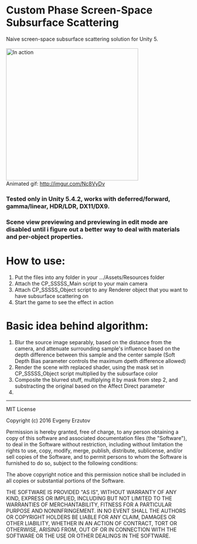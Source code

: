 # Custom Phase Screen-Space Subsurface Scattering
Naive screen-space subsurface scattering solution for Unity 5.<br><br>
<img src="http://customphase.ru/download/img/CP_SSSSS_1.PNG" alt="In action" width="360"/> <br>
Animated gif: http://imgur.com/Nc8VyDv

<h3>Tested only in Unity 5.4.2, works with deferred/forward, gamma/linear, HDR/LDR, DX11/DX9.</h3>
<h3>Scene view previewing and previewing in edit mode are disabled until i figure out a better way to deal with materials and per-object properties.</h3>

<h1>How to use:</h1>
<ol>
<li>Put the files into any folder in your .../Assets/Resources folder</li>
<li>Attach the CP_SSSSS_Main script to your main camera</li>
<li>Attach CP_SSSSS_Object script to any Renderer object that you want to have subsurface scattering on</li>
<li>Start the game to see the effect in action</li>
</ol>

<h1>Basic idea behind algorithm:</h1>
<ol>
<li>Blur the source image separably, based on the distance from the camera, and attenuate surrounding sample's influence based on the depth difference between this sample and the center sample (Soft Depth Bias parameter controls the maximum dpeth difference allowed)</li>
<li>Render the scene with replaced shader, using the mask set in CP_SSSSS_Object script multiplied by the subsurface color</li>
<li>Composite the blurred stuff, multiplying it by mask from step 2, and substracting the original based on the Affect Direct parameter<li>
</ol>

<hr>
MIT License

Copyright (c) 2016 Evgeny Erzutov

Permission is hereby granted, free of charge, to any person obtaining a copy
of this software and associated documentation files (the "Software"), to deal
in the Software without restriction, including without limitation the rights
to use, copy, modify, merge, publish, distribute, sublicense, and/or sell
copies of the Software, and to permit persons to whom the Software is
furnished to do so, subject to the following conditions:

The above copyright notice and this permission notice shall be included in all
copies or substantial portions of the Software.

THE SOFTWARE IS PROVIDED "AS IS", WITHOUT WARRANTY OF ANY KIND, EXPRESS OR
IMPLIED, INCLUDING BUT NOT LIMITED TO THE WARRANTIES OF MERCHANTABILITY,
FITNESS FOR A PARTICULAR PURPOSE AND NONINFRINGEMENT. IN NO EVENT SHALL THE
AUTHORS OR COPYRIGHT HOLDERS BE LIABLE FOR ANY CLAIM, DAMAGES OR OTHER
LIABILITY, WHETHER IN AN ACTION OF CONTRACT, TORT OR OTHERWISE, ARISING FROM,
OUT OF OR IN CONNECTION WITH THE SOFTWARE OR THE USE OR OTHER DEALINGS IN THE
SOFTWARE.

